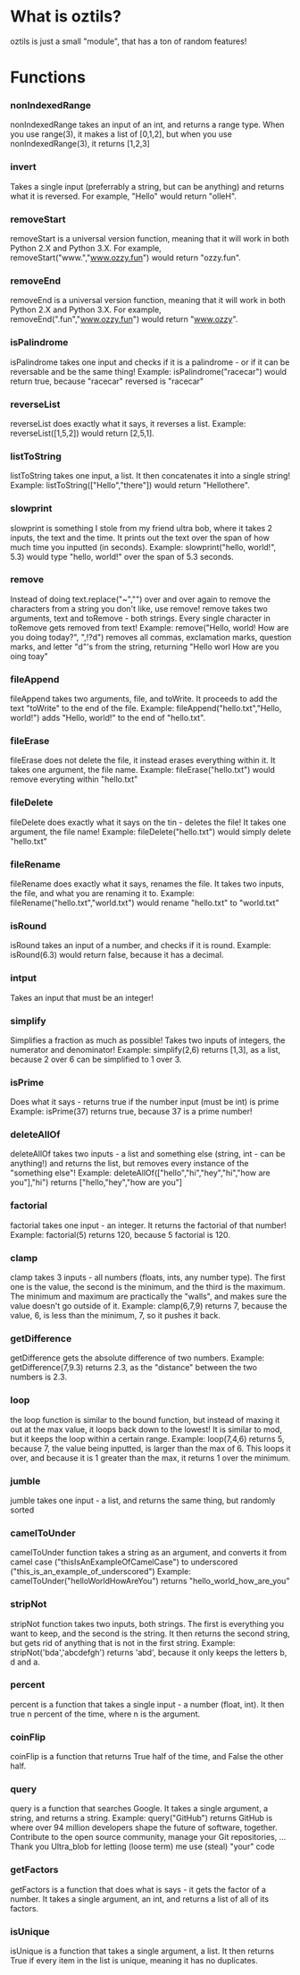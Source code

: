 # What is oztils?
oztils is just a small "module", that has a ton of random features!
# Functions
### nonIndexedRange
nonIndexedRange takes an input of an int, and returns a range type. 
When you use range(3), it makes a list of [0,1,2], but when you use nonIndexedRange(3), it returns [1,2,3]
### invert
Takes a single input (preferrably a string, but can be anything) and returns what it is reversed.
For example, "Hello" would return "olleH".
### removeStart
removeStart is a universal version function, meaning that it will work in both Python 2.X and Python 3.X.
For example, removeStart("www.","www.ozzy.fun") would return "ozzy.fun".
### removeEnd
removeEnd is a universal version function, meaning that it will work in both Python 2.X and Python 3.X.
For example, removeEnd(".fun","www.ozzy.fun") would return "www.ozzy".
### isPalindrome
isPalindrome takes one input and checks if it is a palindrome - or if it can be reversable and be the same thing!
Example: isPalindrome("racecar") would return true, because "racecar" reversed is "racecar"
### reverseList
reverseList does exactly what it says, it reverses a list.
Example: reverseList([1,5,2]) would return [2,5,1].
### listToString
listToString takes one input, a list. It then concatenates it into a single string!
Example: listToString(["Hello","there"]) would return "Hellothere".
### slowprint
slowprint is something I stole from my friend ultra bob, where it takes 2 inputs, the text and the time.
It prints out the text over the span of how much time you inputted (in seconds).
Example: slowprint("hello, world!", 5.3) would type "hello, world!" over the span of 5.3 seconds.
### remove
Instead of doing text.replace("~","") over and over again to remove the characters from a string you don't like, use remove!
remove takes two arguments, text and toRemove - both strings. Every single character in toRemove gets removed from text!
Example: remove("Hello, world! How are you doing today?", ",!?d") removes all commas, exclamation marks, question marks, and letter "d"'s from the string, returning "Hello worl How are you oing toay"
### fileAppend
fileAppend takes two arguments, file, and toWrite. It proceeds to add the text "toWrite" to the end of the file.
Example: fileAppend("hello.txt","Hello, world!") adds "Hello, world!" to the end of "hello.txt".
### fileErase
fileErase does not delete the file, it instead erases everything within it. It takes one argument, the file name.
Example: fileErase("hello.txt") would remove everyting within "hello.txt"
### fileDelete
fileDelete does exactly what it says on the tin - deletes the file! It takes one argument, the file name!
Example: fileDelete("hello.txt") would simply delete "hello.txt"
### fileRename
fileRename does exactly what it says, renames the file. It takes two inputs, the file, and what you are renaming it to.
Example: fileRename("hello.txt","world.txt") would rename "hello.txt" to "world.txt"
### isRound
isRound takes an input of a number, and checks if it is round.
Example: isRound(6.3) would return false, because it has a decimal.
### intput
Takes an input that must be an integer!
### simplify
Simplifies a fraction as much as possible! Takes two inputs of integers, the numerator and denominator!
Example: simplify(2,6) returns [1,3], as a list, because 2 over 6 can be simplified to 1 over 3.
### isPrime
Does what it says - returns true if the number input (must be int) is prime
Example: isPrime(37) returns true, because 37 is a prime number!
### deleteAllOf
deleteAllOf takes two inputs - a list and something else (string, int - can be anything!) and returns the list, but removes every instance of the "something else"!
Example: deleteAllOf(["hello","hi","hey","hi","how are you"],"hi") returns ["hello,"hey","how are you"]
### factorial
factorial takes one input - an integer. It returns the factorial of that number!
Example: factorial(5) returns 120, because 5 factorial is 120.
### clamp
clamp takes 3 inputs - all numbers (floats, ints, any number type). The first one is the value, the second is the minimum, and the third is the maximum. The minimum and maximum are practically the "walls", and makes sure the value doesn't go outside of it.
Example: clamp(6,7,9) returns 7, because the value, 6, is less than the minimum, 7, so it pushes it back.
### getDifference
getDifference gets the absolute difference of two numbers.
Example: getDifference(7,9.3) returns 2.3, as the "distance" between the two numbers is 2.3.
### loop
the loop function is similar to the bound function, but instead of maxing it out at the max value, it loops back down to the lowest! It is similar to mod, but it keeps the loop within a certain range.
Example: loop(7,4,6) returns 5, because 7, the value being inputted, is larger than the max of 6. This loops it over, and because it is 1 greater than the max, it returns 1 over the minimum.
### jumble
jumble takes one input - a list, and returns the same thing, but randomly sorted
### camelToUnder
camelToUnder function takes a string as an argument, and converts it from camel case ("thisIsAnExampleOfCamelCase") to underscored ("this_is_an_example_of_underscored")
Example:
camelToUnder("helloWorldHowAreYou") returns "hello_world_how_are_you"
### stripNot
stripNot function takes two inputs, both strings. The first is everything you want to keep, and the second is the string. It then returns the second string, but gets rid of anything that is not in the first string.
Example:
stripNot('bda','abcdefgh') returns 'abd', because it only keeps the letters b, d and a.
### percent
percent is a function that takes a single input - a number (float, int). It then true n percent of the time, where n is the argument.
### coinFlip
coinFlip is a function that returns True half of the time, and False the other half.
### query
query is a function that searches Google. It takes a single argument, a string, and returns a string.
Example:
query("GitHub") returns
GitHub is where over 94 million developers shape the future of software, together. Contribute to the open source community, manage your Git repositories, ...
Thank you Ultra_blob for letting (loose term) me use (steal) "your" code
### getFactors
getFactors is a function that does what is says - it gets the factor of a number. It takes a single argument, an int, and returns a list of all of its factors.
### isUnique
isUnique is a function that takes a single argument, a list. It then returns True if every item in the list is unique, meaning it has no duplicates.
